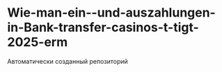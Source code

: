 # Wie-man-ein--und-auszahlungen-in-Bank-transfer-casinos-t-tigt-2025-erm
Автоматически созданный репозиторий
